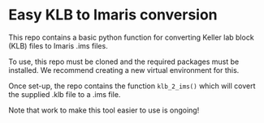 # Easy KLB to Imaris conversion

This repo contains a basic python function for converting Keller lab block (KLB) files to Imaris .ims files. 

To use, this repo must be cloned and the required packages must be installed. We recommend creating a new virtual environment for this. 

Once set-up, the repo contains the function `klb_2_ims()` which will covert the supplied .klb file to a .ims file.

Note that work to make this tool easier to use is ongoing!
